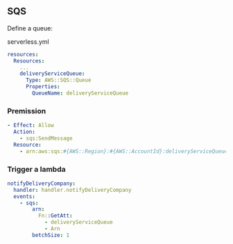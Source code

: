 ## SQS

Define a queue:

serverless.yml

```yml
resources:
  Resources:
    ...
    deliveryServiceQueue:
      Type: AWS::SQS::Queue
      Properties:
        QueueName: deliveryServiceQueue
```

### Premission

```yml
- Effect: Allow
  Action:
    - sqs:SendMessage
  Resource:
    - arn:aws:sqs:#{AWS::Region}:#{AWS::AccountId}:deliveryServiceQueue
```

### Trigger a lambda

```yml
notifyDeliveryCompany:
  handler: handler.notifyDeliveryCompany
  events:
    - sqs:
        arn:
          Fn::GetAtt:
            - deliveryServiceQueue
            - Arn
        betchSize: 1
```
